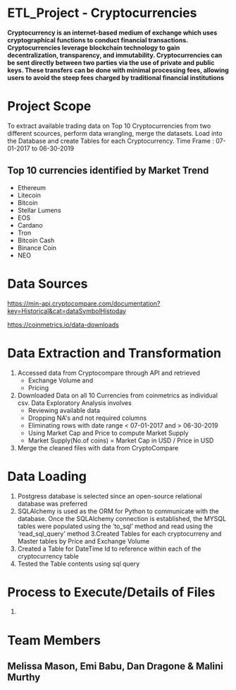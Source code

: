 # ETL_Project - Cryptocurrencies

**Cryptocurrency is an internet-based medium of exchange which uses cryptographical functions to conduct financial transactions. Cryptocurrencies leverage blockchain technology to gain decentralization, transparency, and immutability.
Cryptocurrencies can be sent directly between two parties via the use of private and public keys.  These transfers can be done with minimal processing fees, allowing users to avoid the steep fees charged by traditional financial institutions**


# Project Scope

To extract available trading data on Top 10 Cryptocurrencies from two different scources, perform data wrangling, merge the datasets. Load into the Database and create Tables for each Cryptocurrency. 
Time Frame : 07-01-2017 to 06-30-2019

## Top 10 currencies identified by Market Trend
- Ethereum
- Litecoin
- Bitcoin
- Stellar Lumens
- EOS
- Cardano
- Tron
- Bitcoin Cash
- Binance Coin
- NEO


# Data Sources
https://min-api.cryptocompare.com/documentation?key=Historical&cat=dataSymbolHistoday

https://coinmetrics.io/data-downloads

# Data Extraction and Transformation

1. Accessed data from Cryptocompare through API and retrieved  
    - Exchange Volume and
    - Pricing
2. Downloaded Data on all 10 Currencies from coinmetrics as individual csv. Data Exploratory Analysis involves 
    - Reviewing available data
    - Dropping NA's and not required columns
    - Eliminating rows with date range < 07-01-2017 and > 06-30-2019
    - Using Market Cap and Price to compute Market Supply 
    - Market Supply(No.of coins) = Market Cap in USD / Price in USD 
3. Merge the cleaned files with data from CryptoCompare

# Data Loading 

1. Postgress database is selected since an open-source relational database was preferred
2. SQLAlchemy is used as the ORM for Python to communicate with the database. Once the SQLAlchemy connection is established, the MYSQL tables were  populated using the ‘to_sql’ method and read using the ‘read_sql_query’ method
3.Created Tables for each cryptocurreny and Master tables by Price and Exchange Volume
4. Created a Table for DateTime Id to reference within each of the cryptocurrency table
5. Tested the Table contents using sql query

# Process to Execute/Details of Files 

1. 

# Team Members 
## Melissa Mason, Emi Babu, Dan Dragone & Malini Murthy

  

